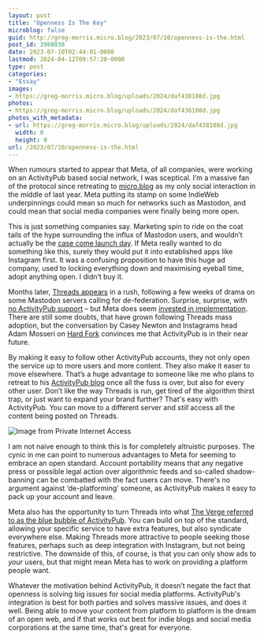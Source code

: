 ```yaml
---
layout: post
title: "Openness Is The Key"
microblog: false
guid: http://greg-morris.micro.blog/2023/07/10/openness-is-the.html
post_id: 3988038
date: 2023-07-10T02:44:01-0000
lastmod: 2024-04-12T09:57:20-0000
type: post
categories:
- "Essay"
images:
- https://greg-morris.micro.blog/uploads/2024/daf438108d.jpg
photos:
- https://greg-morris.micro.blog/uploads/2024/daf438108d.jpg
photos_with_metadata:
- url: https://greg-morris.micro.blog/uploads/2024/daf438108d.jpg
  width: 0
  height: 0
url: /2023/07/10/openness-is-the.html
---
```

When rumours started to appear that Meta, of all companies, were working on an ActivityPub based social network, I was sceptical. I’m a massive fan of the protocol since retreating to [micro.blog](https://micro.blog) as my only social interaction in the middle of last year. Meta putting its stamp on some IndieWeb underpinnings could mean so much for networks such as Mastodon, and could mean that social media companies were finally being more open.

This is just something companies say. Marketing spin to ride on the coat tails of the hype surrounding the influx of Mastodon users, and wouldn’t actually be the [case come launch day](https://www.theverge.com/2023/6/8/23754304/instagram-meta-twitter-competitor-threads-activitypub). If Meta really wanted to do something like this, surely they would put it into established apps like Instagram first. It was a confusing proposition to have this huge ad company, used to locking everything down and maximising eyeball time, adopt anything open. I didn’t buy it.

Months later, [Threads appears](/2023/07/09/my-lukewarm-take.html) in a rush, following a few weeks of drama on some Mastodon servers calling for de-federation. Surprise, surprise, with [no ActivityPub support](https://techcrunch.com/2023/07/05/adam-mosseri-says-metas-threads-app-wont-have-activitypub-support-at-launch/) – but Meta does seem [invested in implementation](https://help.instagram.com/169559812696339). There are still some doubts, that have grown following Threads mass adoption, but the conversation by Casey Newton and Instagrams head Adam Mosseri on [Hard Fork](https://www.nytimes.com/2023/07/06/podcasts/special-episode-metas-twitter-rival-arrives-with-adam-mosseri.html) convinces me that ActivityPub is in their near future.

By making it easy to follow other ActivityPub accounts, they not only open the service up to more users and more content. They also make it easer to move elsewhere. That’s a huge advantage to someone like me who plans to retreat to his [ActivityPub blog]() once all the fuss is over, but also for every other user. Don’t like the way Threads is run, get tired of the algorithm thirst trap, or just want to expand your brand further? That's easy with ActivityPub. You can move to a different server and *still* access all the content being posted on Threads.

![Image from Private Internet Access ](https://greg-morris.micro.blog/uploads/2024/daf438108d.jpg "Image from Private Internet Access  ")

I am not naive enough to think this is for completely altruistic purposes. The cynic in me can point to numerous advantages to Meta for seeming to embrace an open standard. Account portability means that any negative press or possible legal action over algorithmic feeds and so-called shadow-banning can be combatted with the fact users can move. There's no argument against ‘de-platforming’ someone, as ActivityPub makes it easy to pack up your account and leave.

Meta also has the opportunity to turn Threads into what [The Verge referred to as the blue bubble of ActivityPub](https://www.theverge.com/2023/7/7/23787093/on-the-vergecast-its-threads-all-the-way-down). You can build on top of the standard, allowing your specific service to have extra features, but also syndicate everywhere else. Making Threads more attractive to people seeking those features, perhaps such as deep integration with Instagram, but not being restrictive. The downside of this, of course, is that you can only show ads to *your* users, but that might mean Meta has to work on providing a platform people want. 

Whatever the motivation behind ActivityPub, it doesn’t negate the fact that openness is solving big issues for social media platforms. ActivityPub's integration is best for both parties and solves massive issues, and does it well. Being able to move your content from platform to platform is the dream of an open web, and if that works out best for indie blogs and social media corporations at the same time, that's great for everyone.
